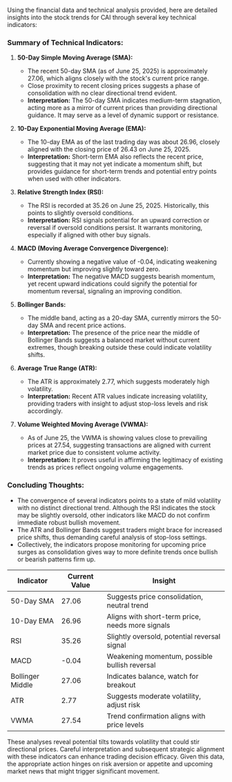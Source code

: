 Using the financial data and technical analysis provided, here are detailed insights into the stock trends for CAI through several key technical indicators:

### Summary of Technical Indicators:

1. **50-Day Simple Moving Average (SMA):** 
   - The recent 50-day SMA (as of June 25, 2025) is approximately 27.06, which aligns closely with the stock's current price range.
   - Close proximity to recent closing prices suggests a phase of consolidation with no clear directional trend evident.
   - **Interpretation:** The 50-day SMA indicates medium-term stagnation, acting more as a mirror of current prices than providing directional guidance. It may serve as a level of dynamic support or resistance.

2. **10-Day Exponential Moving Average (EMA):**
   - The 10-day EMA as of the last trading day was about 26.96, closely aligned with the closing price of 26.43 on June 25, 2025.
   - **Interpretation:** Short-term EMA also reflects the recent price, suggesting that it may not yet indicate a momentum shift, but provides guidance for short-term trends and potential entry points when used with other indicators.

3. **Relative Strength Index (RSI):**
   - The RSI is recorded at 35.26 on June 25, 2025. Historically, this points to slightly oversold conditions.
   - **Interpretation:** RSI signals potential for an upward correction or reversal if oversold conditions persist. It warrants monitoring, especially if aligned with other buy signals.

4. **MACD (Moving Average Convergence Divergence):**
   - Currently showing a negative value of -0.04, indicating weakening momentum but improving slightly toward zero.
   - **Interpretation:** The negative MACD suggests bearish momentum, yet recent upward indications could signify the potential for momentum reversal, signaling an improving condition.

5. **Bollinger Bands:**
   - The middle band, acting as a 20-day SMA, currently mirrors the 50-day SMA and recent price actions. 
   - **Interpretation:** The presence of the price near the middle of Bollinger Bands suggests a balanced market without current extremes, though breaking outside these could indicate volatility shifts.

6. **Average True Range (ATR):**
   - The ATR is approximately 2.77, which suggests moderately high volatility.
   - **Interpretation:** Recent ATR values indicate increasing volatility, providing traders with insight to adjust stop-loss levels and risk accordingly.

7. **Volume Weighted Moving Average (VWMA):**
   - As of June 25, the VWMA is showing values close to prevailing prices at 27.54, suggesting transactions are aligned with current market price due to consistent volume activity.
   - **Interpretation:** It proves useful in affirming the legitimacy of existing trends as prices reflect ongoing volume engagements.

### Concluding Thoughts:

- The convergence of several indicators points to a state of mild volatility with no distinct directional trend. Although the RSI indicates the stock may be slightly oversold, other indicators like MACD do not confirm immediate robust bullish movement.
- The ATR and Bollinger Bands suggest traders might brace for increased price shifts, thus demanding careful analysis of stop-loss settings.
- Collectively, the indicators propose monitoring for upcoming price surges as consolidation gives way to more definite trends once bullish or bearish patterns firm up.

| Indicator        | Current Value | Insight                                       |
|------------------|---------------|-----------------------------------------------|
| 50-Day SMA       | 27.06         | Suggests price consolidation, neutral trend   |
| 10-Day EMA       | 26.96         | Aligns with short-term price, needs more signals|
| RSI              | 35.26         | Slightly oversold, potential reversal signal  |
| MACD             | -0.04         | Weakening momentum, possible bullish reversal |
| Bollinger Middle | 27.06         | Indicates balance, watch for breakout         |
| ATR              | 2.77          | Suggests moderate volatility, adjust risk     |
| VWMA             | 27.54         | Trend confirmation aligns with price levels   |

These analyses reveal potential tilts towards volatility that could stir directional prices. Careful interpretation and subsequent strategic alignment with these indicators can enhance trading decision efficacy. Given this data, the appropriate action hinges on risk aversion or appetite and upcoming market news that might trigger significant movement.